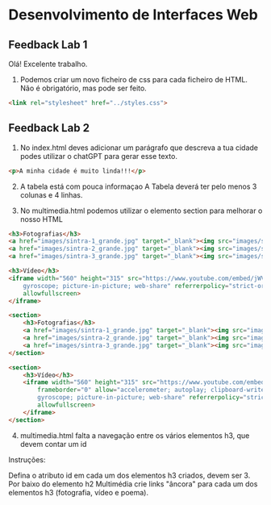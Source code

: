 # Desenvolvimento de Interfaces Web

## Feedback Lab 1

Olá! Excelente trabalho.

1. Podemos criar um novo ficheiro de css para cada ficheiro de HTML. Não é obrigatório, mas pode ser feito. 

```html
<link rel="stylesheet" href="../styles.css">
```

## Feedback Lab 2

1. No index.html deves adicionar um parágrafo que descreva a tua cidade podes utilizar o chatGPT para gerar esse texto.

```html
<p>A minha cidade é muito linda!!!</p>
```


2. A tabela está com pouca informaçao A Tabela deverá ter pelo menos 3 colunas e 4 linhas. 

3. No multimedia.html podemos utilizar o elemento section para melhorar o nosso HTML

```html
<h3>Fotografias</h3>
<a href="images/sintra-1_grande.jpg" target="_blank"><img src="images/sintra-1_pequena.jpg" alt="Quinta da Regaleira"></a>
<a href="images/sintra-2_grande.jpg" target="_blank"><img src="images/sintra-2_pequena.jpg" alt="Castelo dos Mouros"></a>
<a href="images/sintra-3_grande.jpg" target="_blank"><img src="images/sintra-3_pequena.jpg" alt="Vila de Sintra"></a>

<h3>Vídeo</h3>
<iframe width="560" height="315" src="https://www.youtube.com/embed/jWVvdQO_dZY?si=Nr9o4WNQPRmjbVB0" title="YouTube video player" frameborder="0" allow="accelerometer; autoplay; clipboard-write; encrypted-media; 
    gyroscope; picture-in-picture; web-share" referrerpolicy="strict-origin-when-cross-origin" 
    allowfullscreen>
</iframe>
```

```html
<section> 
    <h3>Fotografias</h3>
    <a href="images/sintra-1_grande.jpg" target="_blank"><img src="images/sintra-1_pequena.jpg" alt="Quinta da Regaleira"></a>
    <a href="images/sintra-2_grande.jpg" target="_blank"><img src="images/sintra-2_pequena.jpg" alt="Castelo dos Mouros"></a>
    <a href="images/sintra-3_grande.jpg" target="_blank"><img src="images/sintra-3_pequena.jpg" alt="Vila de Sintra"></a>
</section>

<section> 
    <h3>Vídeo</h3>
    <iframe width="560" height="315" src="https://www.youtube.com/embed/jWVvdQO_dZY?si=Nr9o4WNQPRmjbVB0" title="YouTube video player" 
        frameborder="0" allow="accelerometer; autoplay; clipboard-write; encrypted-media; 
        gyroscope; picture-in-picture; web-share" referrerpolicy="strict-origin-when-cross-origin" 
        allowfullscreen>
    </iframe>
</section>
```

4. multimedia.html falta a navegação entre os vários elementos h3, que devem contar um id

Instruções:

Defina o atributo id em cada um dos elementos h3 criados, devem ser 3. Por baixo do elemento h2 Multimédia crie links "âncora" para cada um dos elementos h3 (fotografia, vídeo e poema).


